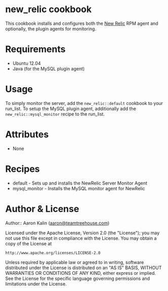 # new\_relic cookbook

This cookbook installs and configures both the [New Relic](https://www.newrelic.com)
RPM agent and optionally, the plugin agents for monitoring.

# Requirements

* Ubuntu 12.04
* Java (for the MySQL plugin agent)

# Usage

To simply monitor the server, add the `new_relic::default` cookbook to your
run\_list. To setup the MySQL plugin agent, additionally add the
`new_relic::mysql_monitor` recipe to the run\_list.

# Attributes

* None

# Recipes

* default - Sets up and installs the NewRelic Server Monitor Agent
* mysql\_monitor - Installs the MySQL monitor agent for NewRelic

# Author & License

Author:: Aaron Kalin (<aaron@teamtreehouse.com>)

Licensed under the Apache License, Version 2.0 (the "License"); you may not use this file except in compliance with the License. You may obtain a copy of the License at

    http://www.apache.org/licenses/LICENSE-2.0

Unless required by applicable law or agreed to in writing, software distributed under the License is distributed on an "AS IS" BASIS, WITHOUT WARRANTIES OR CONDITIONS OF ANY KIND, either express or implied. See the License for the specific language governing permissions and limitations under the License.
